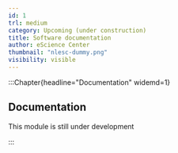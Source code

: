 ```yaml
---
id: 1
trl: medium
category: Upcoming (under construction)
title: Software documentation
author: eScience Center
thumbnail: "nlesc-dummy.png"
visibility: visible
---
```


:::Chapter{headline="Documentation" widemd=1}
## Documentation

This module is still under development


:::